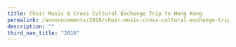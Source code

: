 ```yaml
---
title: Choir Music & Cross Cultural Exchange Trip to Hong Kong
permalink: /announcements/2016/choir-music-cross-cultural-exchange-trip-to-hong-kong/
description: ""
third_nav_title: "2016"
---
```

